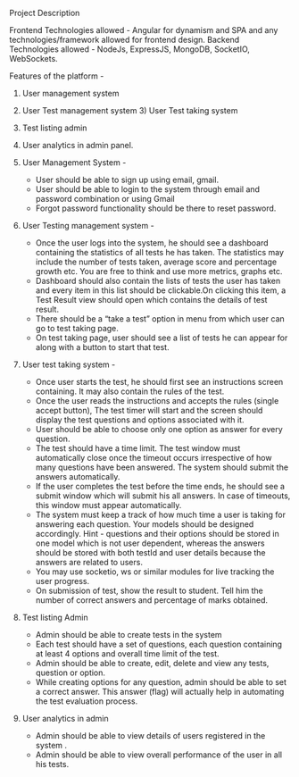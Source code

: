 Project Description 

Frontend Technologies allowed - Angular for dynamism and SPA and any technologies/framework allowed for frontend design.
Backend Technologies allowed - NodeJs, ExpressJS, MongoDB, SocketIO, WebSockets.

Features of the platform -
1) User management system
2) User Test management system 3) User Test taking system
4) Test listing admin
5) User analytics in admin panel.

1) User Management System -
     * User should be able to sign up using email, gmail.
     * User should be able to login to the system through email and password
     combination or using Gmail
     *  Forgot password functionality should be there to reset password.
2) User Testing management system -
     * Once the user logs into the system, he should see a dashboard containing the statistics of all tests he has taken.
        The statistics may include the number of tests taken, average score and percentage growth etc. You are free to think
        and use more metrics, graphs etc.
     * Dashboard should also contain the lists of tests the user has taken and every item in this list should be 
        clickable.On clicking this item, a Test Result view should open which contains the details of test result.
     * There should be a “take a test” option in menu from which user can go to test taking page.
     * On test taking page, user should see a list of tests he can appear for along
        with a button to start that test.
 3) User test taking system -
     * Once user starts the test, he should first see an instructions screen containing. It may also contain the rules of 
        the test.
     * Once the user reads the instructions and accepts the rules (single accept button), The test timer will start and 
        the screen should display the test questions and options associated with it.
     * User should be able to choose only one option as answer for every question.
     * The test should have a time limit. The test window must automatically close once the timeout occurs irrespective
        of how many questions have been answered. The system should submit the answers automatically.
     * If the user completes the test before the time ends, he should see a submit window which will submit his all 
        answers. In case of timeouts, this window must appear automatically.
     * The system must keep a track of how much time a user is taking for answering each question. Your models should 
        be designed accordingly. Hint - questions and their options should be stored in one model which is not user 
        dependent, whereas the answers should be stored with both testId and user details because the answers are 
        related to users.
     * You may use socketio, ws or similar modules for live tracking the user progress.
     * On submission of test, show the result to student. Tell him the number of correct answers and percentage of 
        marks obtained.
        
 4) Test listing Admin
     * Admin should be able to create tests in the system
     * Each test should have a set of questions, each question containing at least 4 options and overall time limit 
        of the test.
     * Admin should be able to create, edit, delete and view any tests, question or option.
     * While creating options for any question, admin should be able to set a correct answer. This answer (flag) 
        will actually help in automating the test evaluation process.
        
 5) User analytics in admin
     * Admin should be able to view details of users registered in the system .
     * Admin should be able to view overall performance of the user in all his tests.
     
